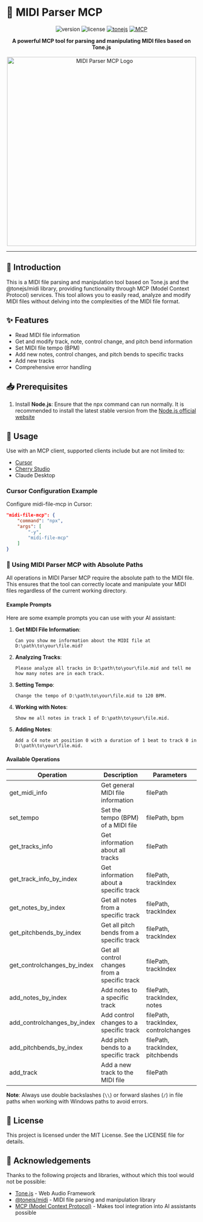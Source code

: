 # 🎵 MIDI Parser MCP

<div align="center">
  
![version](https://img.shields.io/badge/version-0.1.0-blue)
![license](https://img.shields.io/badge/license-MIT-green)
[![tonejs](https://img.shields.io/badge/tonejs-midi-orange)](https://github.com/Tonejs/Midi)
[![MCP](https://img.shields.io/badge/MCP-ModelContextProtocol-purple)](https://modelcontextprotocol.ai/)

</div>

<div align="center">
  <strong>A powerful MCP tool for parsing and manipulating MIDI files based on Tone.js</strong>
</div>

<br>

<div align="center">
  <img src="https://via.placeholder.com/500x150?text=MIDI+Parser+MCP" alt="MIDI Parser MCP Logo" width="500">
</div>

---

## 📖 Introduction

This is a MIDI file parsing and manipulation tool based on Tone.js and the @tonejs/midi library, providing functionality through MCP (Model Context Protocol) services. This tool allows you to easily read, analyze and modify MIDI files without delving into the complexities of the MIDI file format.

## ✨ Features

- Read MIDI file information
- Get and modify track, note, control change, and pitch bend information
- Set MIDI file tempo (BPM)
- Add new notes, control changes, and pitch bends to specific tracks
- Add new tracks
- Comprehensive error handling

## 📥 Prerequisites
1. Install **Node.js**: Ensure that the npx command can run normally. It is recommended to install the latest stable version from the [Node.js official website](https://nodejs.org/)


## 🔧 Usage
Use with an MCP client, supported clients include but are not limited to:
   - [Cursor](https://www.cursor.com)
   - [Cherry Studio](https://github.com/CherryHQ/cherry-studio)
   - Claude Desktop

### Cursor Configuration Example

Configure midi-file-mcp in Cursor:

```json
"midi-file-mcp": {
    "command": "npx",
    "args": [
        "-y",
        "midi-file-mcp"
    ]
}
```

### 🎹 Using MIDI Parser MCP with Absolute Paths

All operations in MIDI Parser MCP require the absolute path to the MIDI file. This ensures that the tool can correctly locate and manipulate your MIDI files regardless of the current working directory.

#### Example Prompts

Here are some example prompts you can use with your AI assistant:

1. **Get MIDI File Information**:
   ```
   Can you show me information about the MIDI file at D:\path\to\your\file.mid?
   ```

2. **Analyzing Tracks**:
   ```
   Please analyze all tracks in D:\path\to\your\file.mid and tell me how many notes are in each track.
   ```

3. **Setting Tempo**:
   ```
   Change the tempo of D:\path\to\your\file.mid to 120 BPM.
   ```

4. **Working with Notes**:
   ```
   Show me all notes in track 1 of D:\path\to\your\file.mid.
   ```

5. **Adding Notes**:
   ```
   Add a C4 note at position 0 with a duration of 1 beat to track 0 in D:\path\to\your\file.mid.
   ```

#### Available Operations

| Operation | Description | Parameters |
|-----------|-------------|------------|
| get_midi_info | Get general MIDI file information | filePath |
| set_tempo | Set the tempo (BPM) of a MIDI file | filePath, bpm |
| get_tracks_info | Get information about all tracks | filePath |
| get_track_info_by_index | Get information about a specific track | filePath, trackIndex |
| get_notes_by_index | Get all notes from a specific track | filePath, trackIndex |
| get_pitchbends_by_index | Get all pitch bends from a specific track | filePath, trackIndex |
| get_controlchanges_by_index | Get all control changes from a specific track | filePath, trackIndex |
| add_notes_by_index | Add notes to a specific track | filePath, trackIndex, notes |
| add_controlchanges_by_index | Add control changes to a specific track | filePath, trackIndex, controlchanges |
| add_pitchbends_by_index | Add pitch bends to a specific track | filePath, trackIndex, pitchbends |
| add_track | Add a new track to the MIDI file | filePath |

**Note**: Always use double backslashes (`\\`) or forward slashes (`/`) in file paths when working with Windows paths to avoid errors.

## 📄 License

This project is licensed under the MIT License. See the LICENSE file for details.

## 🙏 Acknowledgements

Thanks to the following projects and libraries, without which this tool would not be possible:
- [Tone.js](https://tonejs.github.io/) - Web Audio Framework
- [@tonejs/midi](https://github.com/Tonejs/Midi) - MIDI file parsing and manipulation library
- [MCP (Model Context Protocol)](https://modelcontextprotocol.ai/) - Makes tool integration into AI assistants possible 